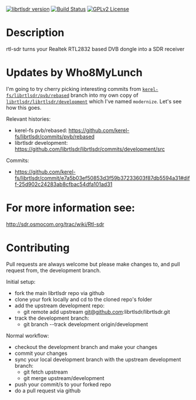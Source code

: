 [![librtlsdr version](https://img.shields.io/github/tag/librtlsdr/librtlsdr.svg?style=flat&label=librtlsdr)](https://github.com/librtlsdr/librtlsdr/releases)
[![Build Status](http://circleci-badges-max.herokuapp.com/img/librtlsdr/librtlsdr/master?token=:circle-ci-token)](https://circleci.com/gh/librtlsdr/librtlsdr/tree/master)
[![GPLv2 License](http://img.shields.io/badge/license-GPLv2-brightgreen.svg)](https://tldrlegal.com/license/gnu-general-public-license-v2)

# Description

rtl-sdr turns your Realtek RTL2832 based DVB dongle into a SDR receiver

# Updates by Who8MyLunch

I'm going to try cherry picking interesting commits from [`kerel-fs/librtlsdr/pvb/rebased`](https://github.com/kerel-fs/librtlsdr/tree/pvb/rebased) branch into my own copy of [`librtlsdr/librtlsdr/development`](https://github.com/librtlsdr/librtlsdr/tree/development) which I've named `modernize`.  Let's see how this goes.

Relevant histories:
- kerel-fs pvb/rebased: https://github.com/kerel-fs/librtlsdr/commits/pvb/rebased
- librtlsdr development: https://github.com/librtlsdr/librtlsdr/commits/development/src

Commits:
- https://github.com/kerel-fs/librtlsdr/commit/e7a5b03ef50853d3f59b37233603f87db5594a31#diff-25d902c24283ab8cfbac54dfa101ad31


# For more information see:

http://sdr.osmocom.org/trac/wiki/Rtl-sdr


# Contributing

Pull requests are always welcome but please make changes to, and pull request from, the development branch.

Initial setup:

- fork the main librtlsdr repo via github
- clone your fork locally and cd to the cloned repo's folder
- add the upstream development repo:
    * git remote add upstream git@github.com:librtlsdr/librtlsdr.git
- track the development branch:
    * git branch --track development origin/development

Normal workflow:

- checkout the development branch and make your changes
- commit your changes
- sync your local development branch with the upstream development branch:
    * git fetch upstream
    * git merge upstream/development
- push your commit/s to your forked repo
- do a pull request via github
